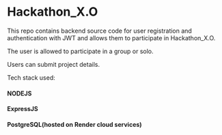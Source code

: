 
# Hackathon_X.O

This repo contains backend source code for user registration and authentication with JWT and allows them to participate in Hackathon_X.O.

The user is allowed to participate in a group or solo.

Users can submit project details.

Tech stack used:

#### NODEJS

#### ExpressJS

#### PostgreSQL(hosted on Render cloud services)


